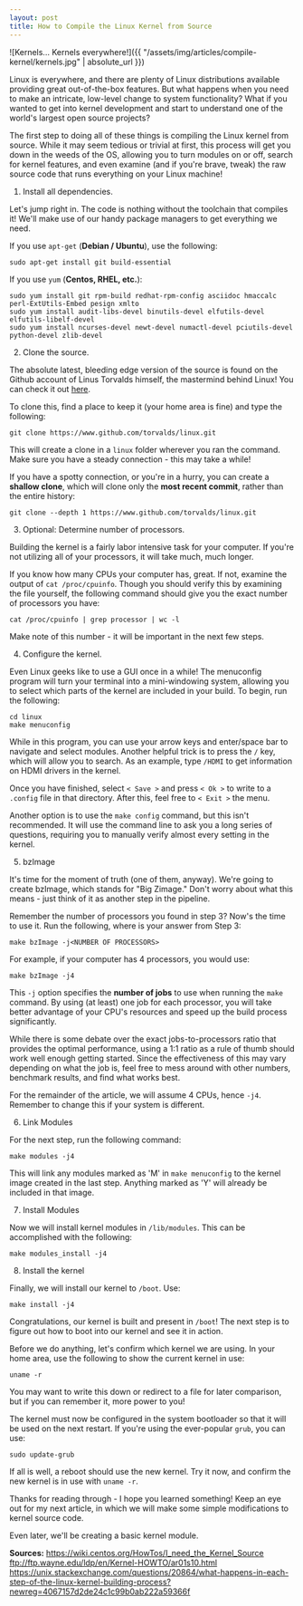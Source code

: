 ```yaml
---
layout: post
title: How to Compile the Linux Kernel from Source
---
```


![Kernels... Kernels everywhere!]({{ "/assets/img/articles/compile-kernel/kernels.jpg" | absolute_url }})

Linux is everywhere, and there are plenty of Linux distributions available providing great out-of-the-box features. But what happens when you need to make an intricate, low-level change to system functionality? What if you wanted to get into kernel development and start to understand one of the world's largest open source projects?

The first step to doing all of these things is compiling the Linux kernel from source. While it may seem tedious or trivial at first, this process will get you down in the weeds of the OS, allowing you to turn modules on or off, search for kernel features, and even examine (and if you're brave, tweak) the raw source code that runs everything on your Linux machine!

1. Install all dependencies.

Let's jump right in. The code is nothing without the toolchain that compiles it! We'll make use of our handy package managers to get everything we need.

If you use `apt-get` (**Debian / Ubuntu**), use the following:
```
sudo apt-get install git build-essential
```
If you use `yum` (**Centos, RHEL, etc.**):
```
sudo yum install git rpm-build redhat-rpm-config asciidoc hmaccalc perl-ExtUtils-Embed pesign xmlto
sudo yum install audit-libs-devel binutils-devel elfutils-devel elfutils-libelf-devel
sudo yum install ncurses-devel newt-devel numactl-devel pciutils-devel python-devel zlib-devel
```

2. Clone the source.

The absolute latest, bleeding edge version of the source is found on the Github account of Linus Torvalds himself, the mastermind behind Linux! You can check it out [here](https://www.github.com/torvalds/linux).

To clone this, find a place to keep it (your home area is fine) and type the following:

```
git clone https://www.github.com/torvalds/linux.git
```

This will create a clone in a `linux` folder wherever you ran the command. Make sure you have a steady connection - this may take a while!

If you have a spotty connection, or you're in a hurry, you can create a **shallow clone**, which will clone only the **most recent commit**, rather than the entire history:

```
git clone --depth 1 https://www.github.com/torvalds/linux.git
```

3. Optional: Determine number of processors.

Building the kernel is a fairly labor intensive task for your computer. If you're not utilizing all of your processors, it will take much, much longer.

If you know how many CPUs your computer has, great. If not, examine the output of `cat /proc/cpuinfo`. Though you should verify this by examining the file yourself, the following command should give you the exact number of processors you have:

```
cat /proc/cpuinfo | grep processor | wc -l
```

Make note of this number - it will be important in the next few steps.

4. Configure the kernel.

Even Linux geeks like to use a GUI once in a while! The menuconfig program will turn your terminal into a mini-windowing system, allowing you to select which parts of the kernel are included in your build. To begin, run the following:

```
cd linux
make menuconfig
```

While in this program, you can use your arrow keys and enter/space bar to navigate and select modules. Another helpful trick is to press the `/` key, which will allow you to search. As an example, type `/HDMI` to get information on HDMI drivers in the kernel.

Once you have finished, select `< Save >` and press `< Ok >` to write to a `.config` file in that directory. After this, feel free to `< Exit >` the menu.

Another option is to use the `make config` command, but this isn't recommended. It will use the command line to ask you a long series of questions, requiring you to manually verify almost every setting in the kernel.

5. bzImage

It's time for the moment of truth (one of them, anyway). We're going to create bzImage, which stands for "Big Zimage." Don't worry about what this means - just think of it as another step in the pipeline.

Remember the number of processors you found in step 3? Now's the time to use it. Run the following, where <NUMBER OF PROCESSORS> is your answer from Step 3:
```
make bzImage -j<NUMBER OF PROCESSORS>
```

For example, if your computer has 4 processors, you would use:
```
make bzImage -j4
```

This `-j` option specifies the **number of jobs** to use when running the `make` command. By using (at least) one job for each processor, you will take better advantage of your CPU's resources and speed up the build process significantly.

While there is some debate over the exact jobs-to-processors ratio that provides the optimal performance, using a 1:1 ratio as a rule of thumb should work well enough getting started. Since the effectiveness of this may vary depending on what the job is, feel free to mess around with other numbers, benchmark results, and find what works best.

For the remainder of the article, we will assume 4 CPUs, hence `-j4`. Remember to change this if your system is different.

6. Link Modules

For the next step, run the following command:

```
make modules -j4
```

This will link any modules marked as 'M' in `make menuconfig` to the kernel image created in the last step. Anything marked as 'Y' will already be included in that image.

7. Install Modules

Now we will install kernel modules in `/lib/modules`. This can be accomplished with the following:

```
make modules_install -j4
```

8. Install the kernel

Finally, we will install our kernel to `/boot`. Use:

```
make install -j4
```

Congratulations, our kernel is built and present in `/boot`! The next step is to figure out how to boot into our kernel and see it in action.

Before we do anything, let's confirm which kernel we are using. In your home area, use the following to show the current kernel in use:

```
uname -r
```

You may want to write this down or redirect to a file for later comparison, but if you can remember it, more power to you!

The kernel must now be configured in the system bootloader so that it will be used on the next restart. If you're using the ever-popular `grub`, you can use:

```
sudo update-grub
```

If all is well, a reboot should use the new kernel. Try it now, and confirm the new kernel is in use with `uname -r`.

Thanks for reading through - I hope you learned something! Keep an eye out for my next article, in which we will make some simple modifications to kernel source code.

Even later, we'll be creating a basic kernel module.

**Sources:**
https://wiki.centos.org/HowTos/I_need_the_Kernel_Source
ftp://ftp.wayne.edu/ldp/en/Kernel-HOWTO/ar01s10.html
https://unix.stackexchange.com/questions/20864/what-happens-in-each-step-of-the-linux-kernel-building-process?newreg=4067157d2de24c1c99b0ab222a59366f
